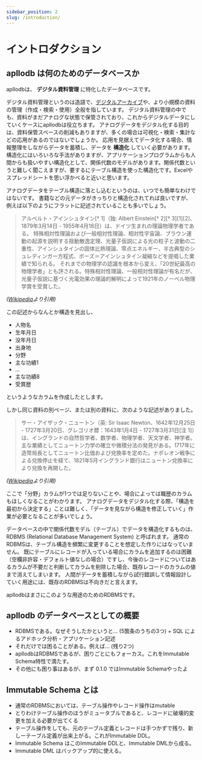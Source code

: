 ```yaml
---
sidebar_position: 2
slug: /introduction/
---
```


# イントロダクション

## apllodb は何のためのデータベースか

apllodbは、 **デジタル資料管理** に特化したデータベースです。

デジタル資料管理というのは造語で、[デジタルアーカイブ](https://ja.wikipedia.org/wiki/%E3%83%87%E3%82%B8%E3%82%BF%E3%83%AB%E3%82%A2%E3%83%BC%E3%82%AB%E3%82%A4%E3%83%96)や、より小規模の資料の管理（作成・検索・使用）全般を指しています。
デジタル資料管理の中でも、資料がまだアナログな状態で保管されており、これからデジタルデータにしていくケースにapllodbは役立ちます。
アナログデータをデジタル化する目的は、資料保管スペースの削減もありますが、多くの場合は可視化・検索・集計などの応用があるのではないでしょうか。
応用を見据えてデータ化する場合、情報整理をしながらデータを蓄積し、データを **構造化** していく必要があります。
構造化にはいろいろな手法がありますが、アプリケーションプログラムからも人間からも扱いやすい構造化として、関係代数のモデルがあります。関係代数というと難しく聞こえますが、要するにテーブル構造を使った構造化です。Excelやスプレッドシートを思い浮かべると近いと思います。

アナログデータをテーブル構造に落とし込むというのは、いつでも簡単なわけではないです。
書籍などの元データがきっちりと構造化されてれば良いですが、例えば以下のようにフラットに記述されていることも多いでしょう。

> アルベルト・アインシュタイン[† 1]（独: Albert Einstein[† 2][† 3][1][2]、1879年3月14日 - 1955年4月18日）は、ドイツ生まれの理論物理学者である。
> 特殊相対性理論および一般相対性理論、相対性宇宙論、ブラウン運動の起源を説明する揺動散逸定理、光量子仮説による光の粒子と波動の二重性、アインシュタインの固体比熱理論、零点エネルギー、半古典型のシュレディンガー方程式、ボーズ＝アインシュタイン凝縮などを提唱した業績で知られる。
> それまでの物理学の認識を根本から変え、「20世紀最高の物理学者」とも評される。特殊相対性理論、一般相対性理論が有名だが、光量子仮説に基づく光電効果の理論的解明によって1921年のノーベル物理学賞を受賞した。

_([Wikipedia](https://ja.wikipedia.org/wiki/%E3%82%A2%E3%83%AB%E3%83%99%E3%83%AB%E3%83%88%E3%83%BB%E3%82%A2%E3%82%A4%E3%83%B3%E3%82%B7%E3%83%A5%E3%82%BF%E3%82%A4%E3%83%B3)より引用)_

この記述からなんとか構造を見出し、

- 人物名
- 生年月日
- 没年月日
- 出身地
- 分野
- 主な功績1
- ...
- 主な功績8
- 受賞歴

というようなカラムを作成したとします。

しかし同じ資料の別ページ、または別の資料に、次のような記述がありました。

> サー・アイザック・ニュートン（英: Sir Isaac Newton、1642年12月25日 - 1727年3月20日、グレゴリオ暦：1643年1月4日 - 1727年3月31日[注 1]）は、イングランドの自然哲学者、数学者、物理学者、天文学者、神学者。
> 主な業績としてニュートン力学の確立や微積分法の発見がある。1717年に造幣局長としてニュートン比価および兌換率を定めた。ナポレオン戦争による兌換停止を経て、1821年5月イングランド銀行はニュートン兌換率により兌換を再開した。

_([Wikipedia](https://ja.wikipedia.org/wiki/%E3%82%A2%E3%82%A4%E3%82%B6%E3%83%83%E3%82%AF%E3%83%BB%E3%83%8B%E3%83%A5%E3%83%BC%E3%83%88%E3%83%B3)より引用)_

ここで「分野」カラムが1つでは足りないことや、場合によっては職歴のカラムもほしくなることがわかります。
アナログデータをデジタル化する際、「構造を最初から決定する」ことは難しく、「データを見ながら構造を修正していく」作業が必要となることが多いでしょう。

データベースの中で関係代数モデル（テーブル）でデータを構造化するものは、RDBMS (Relational Database Management System) と呼ばれます。
通常のRDBMSは、テーブル構造を頻繁に変更することを想定した作りにはなっていません。
既にテーブルにレコードが入っている場合にカラムを追加するのは困難（空欄非許容・デフォルト値なしの場合）ですし、今後のレコードについてはあるカラムが不要だと判断してカラムを削除した場合、既存レコードのカラムの値まで消えてしまいます。
人間がデータを蓄積しながら試行錯誤して情報設計していく用途には、既存のRDBMSは不向きだと言えます。

apllodbはまさにこのような用途のためのRDBMSです。

## apllodb のデータベースとしての概要

- RDBMSである。なぜそうしたかというと... (5箇条のうちの3つ) + SQL によるアドホック分析・アプリケーション記述
- それだけでは困ることがある。例えば... (残り2つ)
- apllodbはRDBMSであるが、困りごとにもフォーカス。これをImmutable Schema特性で満たす。
- その他にも困り事はあるが、まず 0.1.0 ではImmutable Schemaやったよ

## Immutable Schema とは

- 通常のRDBMSにおいては、テーブル操作やレコード操作はmutable
- とりわけテーブル操作のほうがミュータブルであると、レコードに破壊的変更を加える必要が出てくる
- テーブル操作をしても、元のテーブル定義とレコードは手つかずで残り、新しーテーブル定義が出来上がる。これがImmutable DDL。
- Immutable Schema はこのImmutable DDLと、Immutable DMLから成る。
- Immutable DML はバックアップ的に使える。
